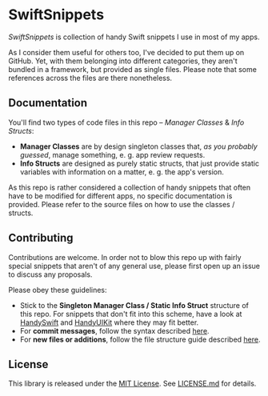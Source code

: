 # SwiftSnippets
*SwiftSnippets* is collection of handy Swift snippets I use in most of my apps.

As I consider them useful for others too, I've decided to put them up on GitHub. Yet, with them belonging into different categories, they aren't bundled in a framework, but provided as single files. Please note that some references across the files are there nonetheless.

## Documentation

You'll find two types of code files in this repo – *Manager Classes* & *Info Structs*:
- **Manager Classes** are by design singleton classes that, *as you probably guessed*, manage something, e. g. app review requests.
- **Info Structs** are designed as purely static structs, that just provide static variables with information on a matter, e. g. the app's version.

As this repo is rather considered a collection of handy snippets that often have to be modified for different apps, no specific documentation is provided. Please refer to the source files on how to use the classes / structs.

## Contributing

Contributions are welcome. In order not to blow this repo up with fairly special snippets that aren't of any general use, please first open up an issue to discuss any proposals.

Please obey these guidelines:
- Stick to the **Singleton Manager Class / Static Info Struct** structure of this repo. For snippets that don't fit into this scheme, have a look at [HandySwift](https://github.com/Flinesoft/HandySwift) and [HandyUIKit](https://github.com/Flinesoft/HandyUIKit) where they may fit better.
- For **commit messages**, follow the syntax described [here](http://chris.beams.io/posts/git-commit/).
- For **new files or additions**, follow the file structure guide described [here](http://bestpractices.jamitlabs.com/t/file-structure-use-of-mark/84).

## License
This library is released under the [MIT License](http://opensource.org/licenses/MIT). See [LICENSE.md](https://github.com/fredpi/SwiftSnippets/blob/stable/LICENSE.md) for details.
